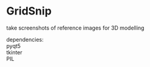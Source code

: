 # GridSnip<br>

take screenshots of reference images for 3D modelling<br>

dependencies:<br>
pyqt5<br>
tkinter<br>
PIL<br>
